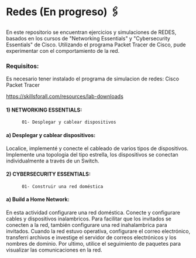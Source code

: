 # Redes (En progreso) 🖇️

En este repositorio se encuentran ejercicios y simulaciones de REDES, basados en los cursos de "Networking Essentials"
y "Cybersecurity Essentials" de Cisco. 
Utilizando el programa Packet Tracer de Cisco, pude experimentar con el comportamiento de la red.

### Requisitos:
Es necesario tener instalado el programa de simulacion de redes: Cisco Packet Tracer

https://skillsforall.com/resources/lab-downloads

####  1) NETWORKING ESSENTIALS:
          01- Desplegar y cablear dispositivos

 #### a) Desplegar y cablear dispositivos: 
Localice, implementé y conecte el cableado de varios tipos de dispositivos. Implemente una topologia del tipo estrella, 
los dispositivos se conectan individualmente a través de un Switch. 
        
####  2) CYBERSECURITY ESSENTIALS:
          01- Construir una red doméstica

#### a) Build a Home Network: 
En esta actividad configurare una red doméstica. Conecte y configurare cables y dispositivos inalambricos. Para facilitar 
que los invitados se conecten a la red, también configurare una red inahalambrica
para invitados. Cuando la red estuvo operativa, configurare el correo electrónico, transferri archivos e investige el
servidor de correos electrónicos y los nombres de dominio. Por ultimo, utilice el seguimiento de paquetes para visualizar 
 las comunicaciones en la red.
